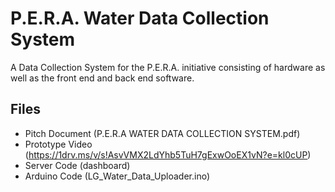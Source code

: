 # P.E.R.A. Water Data Collection System
A Data Collection System for the P.E.R.A. initiative consisting of hardware as well as the front end and back end software.
## Files
- Pitch Document (P.E.R.A WATER DATA COLLECTION SYSTEM.pdf)
- Prototype Video (https://1drv.ms/v/s!AsvVMX2LdYhb5TuH7gExwOoEX1vN?e=kl0cUP)
- Server Code (dashboard)
- Arduino Code (LG_Water_Data_Uploader.ino)
